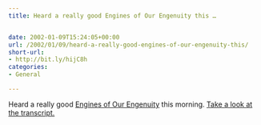 ```yaml
---
title: Heard a really good Engines of Our Engenuity this …


date: 2002-01-09T15:24:05+00:00
url: /2002/01/09/heard-a-really-good-engines-of-our-engenuity-this/
short-url:
- http://bit.ly/hijC8h
categories:
- General

---
```

Heard a really good <a href="http://www.uh.edu/engines/engines.htm">Engines of Our Engenuity</a> this morning. <a href="http://www.uh.edu/engines/epi1667.htm">Take a look at the transcript.</a>